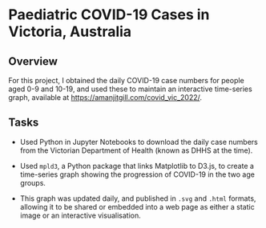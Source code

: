 # Paediatric COVID-19 Cases in Victoria, Australia

## Overview

For this project, I obtained the daily COVID-19 case numbers for people aged 0-9 and 10-19, and used these to maintain an interactive time-series graph, available at https://amanjitgill.com/covid_vic_2022/.

## Tasks

- Used Python in Jupyter Notebooks to download the daily case numbers from the Victorian Department of Health (known as DHHS at the time). 

- Used `mpld3`, a Python package that links Matplotlib to D3.js, to create a time-series graph showing the progression of COVID-19 in the two age groups. 

- This graph was updated daily, and published in `.svg` and `.html` formats, allowing it to be shared or embedded into a web page as either a static image or an interactive visualisation.



